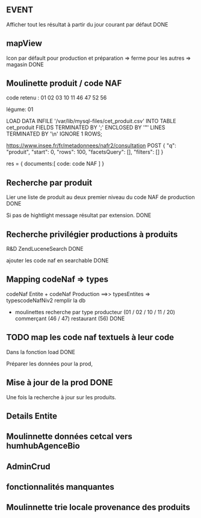 
## EVENT

Afficher tout les résultat à partir du jour courant par défaut DONE

## mapView

Icon par défault pour production et préparation => ferme 
 pour les autres => magasin DONE

## Moulinette produit / code NAF

code retenu :
01 02 03
10 11 
46 47 
52 56
 
légume: 01

LOAD DATA INFILE '/var/lib/mysql-files/cet_produit.csv'
INTO TABLE cet_produit
FIELDS TERMINATED BY ';'
ENCLOSED BY '"'
LINES TERMINATED BY '\n'
IGNORE 1 ROWS;

https://www.insee.fr/fr/metadonnees/nafr2/consultation POST 
{
    "q": "produit",
    "start": 0,
    "rows": 100,
    "facetsQuery": [],
    "filters": []
} 

res = {
    documents:[
        code: code NAF
    ]
}

## Recherche par produit

Lier une liste de produit au deux premier niveau du code NAF de production DONE

Si pas de hightlight message résultat par extension. DONE

## Recherche privilégier productions à produits

R&D ZendLuceneSearch DONE

ajouter les code naf en searchable DONE

## Mapping codeNaf => types

codeNaf Entite + codeNaf Production ==>> typesEntites => typescodeNafNiv2
remplir la db 
+ moulinettes
recherche par type
producteur (01 / 02 / 10 / 11 / 20)
commerçant (46 / 47)
restaurant (56) DONE  

## TODO map les code naf textuels à leur code

Dans la fonction load DONE

Préparer les données pour la prod, 


## Mise à jour de la prod DONE

Une fois la recherche à jour sur les produits.

## Details Entite

## Moulinnette données cetcal vers humhubAgenceBio

## AdminCrud 

## fonctionnalités manquantes

## Moulinnette trie locale provenance des produits